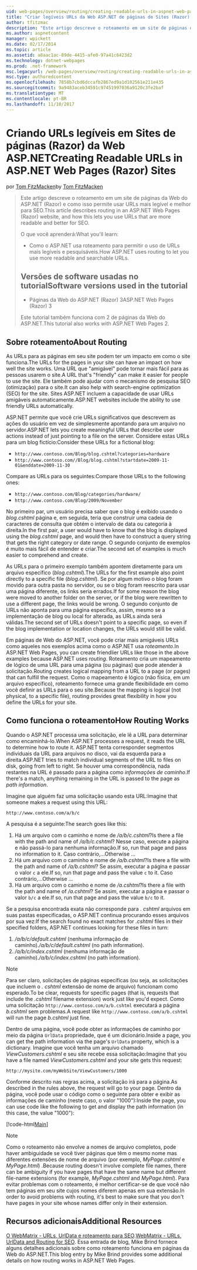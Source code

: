 ```yaml
---
uid: web-pages/overview/routing/creating-readable-urls-in-aspnet-web-pages-sites
title: "Criar legíveis URLs da Web ASP.NET de páginas de Sites (Razor) | Microsoft Docs"
author: tfitzmac
description: "Este artigo descreve o roteamento em um site de páginas da Web do ASP.NET (Razor) e como isso permite usar URLs mais legível e melhor para SEO. O que você vai..."
ms.author: aspnetcontent
manager: wpickett
ms.date: 02/17/2014
ms.topic: article
ms.assetid: a8aac1ac-89de-4415-afe0-97a41c6423d2
ms.technology: dotnet-webpages
ms.prod: .net-framework
msc.legacyurl: /web-pages/overview/routing/creating-readable-urls-in-aspnet-web-pages-sites
msc.type: authoredcontent
ms.openlocfilehash: 7858b7cbd6dccafb2867ed9a1d102561e211e435
ms.sourcegitcommit: 9a9483aceb34591c97451997036a9120c3fe2baf
ms.translationtype: MT
ms.contentlocale: pt-BR
ms.lasthandoff: 11/10/2017
---
```

<a name="creating-readable-urls-in-aspnet-web-pages-razor-sites"></a><span data-ttu-id="fdfac-104">Criando URLs legíveis em Sites de páginas (Razor) da Web ASP.NET</span><span class="sxs-lookup"><span data-stu-id="fdfac-104">Creating Readable URLs in ASP.NET Web Pages (Razor) Sites</span></span>
====================
<span data-ttu-id="fdfac-105">por [Tom FitzMacken](https://github.com/tfitzmac)</span><span class="sxs-lookup"><span data-stu-id="fdfac-105">by [Tom FitzMacken](https://github.com/tfitzmac)</span></span>

> <span data-ttu-id="fdfac-106">Este artigo descreve o roteamento em um site de páginas da Web do ASP.NET (Razor) e como isso permite usar URLs mais legível e melhor para SEO.</span><span class="sxs-lookup"><span data-stu-id="fdfac-106">This article describes routing in an ASP.NET Web Pages (Razor) website, and how this lets you use URLs that are more readable and better for SEO.</span></span>
> 
> <span data-ttu-id="fdfac-107">O que você aprenderá:</span><span class="sxs-lookup"><span data-stu-id="fdfac-107">What you'll learn:</span></span>
> 
> - <span data-ttu-id="fdfac-108">Como o ASP.NET usa roteamento para permitir o uso de URLs mais legíveis e pesquisáveis.</span><span class="sxs-lookup"><span data-stu-id="fdfac-108">How ASP.NET uses routing to let you use more readable and searchable URLs.</span></span>
>   
> 
> ## <a name="software-versions-used-in-the-tutorial"></a><span data-ttu-id="fdfac-109">Versões de software usadas no tutorial</span><span class="sxs-lookup"><span data-stu-id="fdfac-109">Software versions used in the tutorial</span></span>
> 
> 
> - <span data-ttu-id="fdfac-110">Páginas da Web do ASP.NET (Razor) 3</span><span class="sxs-lookup"><span data-stu-id="fdfac-110">ASP.NET Web Pages (Razor) 3</span></span>
>   
> 
> <span data-ttu-id="fdfac-111">Este tutorial também funciona com 2 de páginas da Web do ASP.NET.</span><span class="sxs-lookup"><span data-stu-id="fdfac-111">This tutorial also works with ASP.NET Web Pages 2.</span></span>


## <a name="about-routing"></a><span data-ttu-id="fdfac-112">Sobre roteamento</span><span class="sxs-lookup"><span data-stu-id="fdfac-112">About Routing</span></span>

<span data-ttu-id="fdfac-113">As URLs para as páginas em seu site podem ter um impacto em como o site funciona.</span><span class="sxs-lookup"><span data-stu-id="fdfac-113">The URLs for the pages in your site can have an impact on how well the site works.</span></span> <span data-ttu-id="fdfac-114">Uma URL que &quot;amigável&quot; pode tornar mais fácil para as pessoas usarem o site.</span><span class="sxs-lookup"><span data-stu-id="fdfac-114">A URL that's &quot;friendly&quot; can make it easier for people to use the site.</span></span> <span data-ttu-id="fdfac-115">Ele também pode ajudar com o mecanismo de pesquisa SEO (otimização) para o site.</span><span class="sxs-lookup"><span data-stu-id="fdfac-115">It can also help with search-engine optimization (SEO) for the site.</span></span> <span data-ttu-id="fdfac-116">Sites ASP.NET incluem a capacidade de usar URLs amigáveis automaticamente.</span><span class="sxs-lookup"><span data-stu-id="fdfac-116">ASP.NET websites include the ability to use friendly URLs automatically.</span></span>

<span data-ttu-id="fdfac-117">ASP.NET permite que você crie URLs significativos que descrevem as ações do usuário em vez de simplesmente apontando para um arquivo no servidor.</span><span class="sxs-lookup"><span data-stu-id="fdfac-117">ASP.NET lets you create meaningful URLs that describe user actions instead of just pointing to a file on the server.</span></span> <span data-ttu-id="fdfac-118">Considere estas URLs para um blog fictício:</span><span class="sxs-lookup"><span data-stu-id="fdfac-118">Consider these URLs for a fictional blog:</span></span>

- `http://www.contoso.com/Blog/blog.cshtml?categories=hardware`
- `http://www.contoso.com//Blog/blog.cshtml?startdate=2009-11-01&enddate=2009-11-30`

<span data-ttu-id="fdfac-119">Compare as URLs para os seguintes:</span><span class="sxs-lookup"><span data-stu-id="fdfac-119">Compare those URLs to the following ones:</span></span>

- `http://www.contoso.com/Blog/categories/hardware/`
- `http://www.contoso.com/Blog/2009/November`

<span data-ttu-id="fdfac-120">No primeiro par, um usuário precisa saber que o blog é exibido usando o *blog.cshtml* página e, em seguida, teria que construir uma cadeia de caracteres de consulta que obtém o intervalo de data ou categoria à direita.</span><span class="sxs-lookup"><span data-stu-id="fdfac-120">In the first pair, a user would have to know that the blog is displayed using the *blog.cshtml* page, and would then have to construct a query string that gets the right category or date range.</span></span> <span data-ttu-id="fdfac-121">O segundo conjunto de exemplos é muito mais fácil de entender e criar.</span><span class="sxs-lookup"><span data-stu-id="fdfac-121">The second set of examples is much easier to comprehend and create.</span></span>

<span data-ttu-id="fdfac-122">As URLs para o primeiro exemplo também apontem diretamente para um arquivo específico (*blog.cshtml*).</span><span class="sxs-lookup"><span data-stu-id="fdfac-122">The URLs for the first example also point directly to a specific file (*blog.cshtml*).</span></span> <span data-ttu-id="fdfac-123">Se por algum motivo o blog foram movido para outra pasta no servidor, ou se o blog foram reescrito para usar uma página diferente, os links seria errados.</span><span class="sxs-lookup"><span data-stu-id="fdfac-123">If for some reason the blog were moved to another folder on the server, or if the blog were rewritten to use a different page, the links would be wrong.</span></span> <span data-ttu-id="fdfac-124">O segundo conjunto de URLs não aponta para uma página específica, assim, mesmo se a implementação de blog ou local for alterada, as URLs ainda será válidas.</span><span class="sxs-lookup"><span data-stu-id="fdfac-124">The second set of URLs doesn't point to a specific page, so even if the blog implementation or location changes, the URLs would still be valid.</span></span>

<span data-ttu-id="fdfac-125">Em páginas de Web do ASP.NET, você pode criar mais amigáveis URLs como aqueles nos exemplos acima como o ASP.NET usa *roteamento*.</span><span class="sxs-lookup"><span data-stu-id="fdfac-125">In ASP.NET Web Pages, you can create friendlier URLs like those in the above examples because ASP.NET uses *routing*.</span></span> <span data-ttu-id="fdfac-126">Roteamento cria um mapeamento de lógico de uma URL para uma página (ou páginas) que pode atender à solicitação.</span><span class="sxs-lookup"><span data-stu-id="fdfac-126">Routing creates logical mapping from a URL to a page (or pages) that can fulfill the request.</span></span> <span data-ttu-id="fdfac-127">Como o mapeamento é lógico (não física, em um arquivo específico), roteamento fornece uma grande flexibilidade em como você definir as URLs para o seu site.</span><span class="sxs-lookup"><span data-stu-id="fdfac-127">Because the mapping is logical (not physical, to a specific file), routing provides great flexibility in how you define the URLs for your site.</span></span>

## <a name="how-routing-works"></a><span data-ttu-id="fdfac-128">Como funciona o roteamento</span><span class="sxs-lookup"><span data-stu-id="fdfac-128">How Routing Works</span></span>

<span data-ttu-id="fdfac-129">Quando o ASP.NET processa uma solicitação, ele lê a URL para determinar como encaminhá-lo.</span><span class="sxs-lookup"><span data-stu-id="fdfac-129">When ASP.NET processes a request, it reads the URL to determine how to route it.</span></span> <span data-ttu-id="fdfac-130">ASP.NET tenta corresponder segmentos individuais da URL para arquivos no disco, vai da esquerda para a direita.</span><span class="sxs-lookup"><span data-stu-id="fdfac-130">ASP.NET tries to match individual segments of the URL to files on disk, going from left to right.</span></span> <span data-ttu-id="fdfac-131">Se houver uma correspondência, nada restantes na URL é passado para a página como *informações de caminho*.</span><span class="sxs-lookup"><span data-stu-id="fdfac-131">If there's a match, anything remaining in the URL is passed to the page as *path information*.</span></span>

<span data-ttu-id="fdfac-132">Imagine que alguém faz uma solicitação usando esta URL:</span><span class="sxs-lookup"><span data-stu-id="fdfac-132">Imagine that someone makes a request using this URL:</span></span>

`http://www.contoso.com/a/b/c`

<span data-ttu-id="fdfac-133">A pesquisa é a seguinte:</span><span class="sxs-lookup"><span data-stu-id="fdfac-133">The search goes like this:</span></span>

1. <span data-ttu-id="fdfac-134">Há um arquivo com o caminho e nome de */a/b/c.cshtml*?</span><span class="sxs-lookup"><span data-stu-id="fdfac-134">Is there a file with the path and name of */a/b/c.cshtml*?</span></span> <span data-ttu-id="fdfac-135">Nesse caso, execute a página e não passá-lo para nenhuma informação.</span><span class="sxs-lookup"><span data-stu-id="fdfac-135">If so, run that page and pass no information to it.</span></span> <span data-ttu-id="fdfac-136">Caso contrário,...</span><span class="sxs-lookup"><span data-stu-id="fdfac-136">Otherwise ...</span></span>
2. <span data-ttu-id="fdfac-137">Há um arquivo com o caminho e nome de */a/b.cshtml*?</span><span class="sxs-lookup"><span data-stu-id="fdfac-137">Is there a file with the path and name of */a/b.cshtml*?</span></span> <span data-ttu-id="fdfac-138">Se assim, executar a página e passar o valor `c` a ele.</span><span class="sxs-lookup"><span data-stu-id="fdfac-138">If so, run that page and pass the value `c` to it.</span></span> <span data-ttu-id="fdfac-139">Caso contrário,...</span><span class="sxs-lookup"><span data-stu-id="fdfac-139">Otherwise …</span></span>
3. <span data-ttu-id="fdfac-140">Há um arquivo com o caminho e nome de */a.cshtml*?</span><span class="sxs-lookup"><span data-stu-id="fdfac-140">Is there a file with the path and name of */a.cshtml*?</span></span> <span data-ttu-id="fdfac-141">Se assim, executar a página e passar o valor `b/c` a ele.</span><span class="sxs-lookup"><span data-stu-id="fdfac-141">If so, run that page and pass the value `b/c` to it.</span></span>

<span data-ttu-id="fdfac-142">Se a pesquisa encontrada exata não corresponde para *. cshtml* arquivos em suas pastas especificadas, o ASP.NET continua procurando esses arquivos por sua vez:</span><span class="sxs-lookup"><span data-stu-id="fdfac-142">If the search found no exact matches for *.cshtml* files in their specified folders, ASP.NET continues looking for these files in turn:</span></span>

1. <span data-ttu-id="fdfac-143">*/a/b/c/default.cshtml* (nenhuma informação de caminho).</span><span class="sxs-lookup"><span data-stu-id="fdfac-143">*/a/b/c/default.cshtml* (no path information).</span></span>
2. <span data-ttu-id="fdfac-144">*/a/b/c/index.cshtml* (nenhuma informação de caminho).</span><span class="sxs-lookup"><span data-stu-id="fdfac-144">*/a/b/c/index.cshtml* (no path information).</span></span>

> [!NOTE]
> <span data-ttu-id="fdfac-145">Para ser claro, solicitações de páginas específicas (ou seja, as solicitações que incluem o *. cshtml* extensão de nome de arquivo) funcionam como esperado.</span><span class="sxs-lookup"><span data-stu-id="fdfac-145">To be clear, requests for specific pages (that is, requests that include the *.cshtml* filename extension) work just like you'd expect.</span></span> <span data-ttu-id="fdfac-146">Como uma solicitação `http://www.contoso.com/a/b.cshtml` executará a página *b.cshtml* sem problemas.</span><span class="sxs-lookup"><span data-stu-id="fdfac-146">A request like `http://www.contoso.com/a/b.cshtml` will run the page *b.cshtml* just fine.</span></span>


<span data-ttu-id="fdfac-147">Dentro de uma página, você pode obter as informações de caminho por meio da página `UrlData` propriedade, que é um dicionário.</span><span class="sxs-lookup"><span data-stu-id="fdfac-147">Inside a page, you can get the path information via the page's `UrlData` property, which is a dictionary.</span></span> <span data-ttu-id="fdfac-148">Imagine que você tenha um arquivo chamado *ViewCustomers.cshtml* e seu site recebe essa solicitação:</span><span class="sxs-lookup"><span data-stu-id="fdfac-148">Imagine that you have a file named *ViewCustomers.cshtml* and your site gets this request:</span></span>

`http://mysite.com/myWebSite/ViewCustomers/1000`

<span data-ttu-id="fdfac-149">Conforme descrito nas regras acima, a solicitação irá para a página.</span><span class="sxs-lookup"><span data-stu-id="fdfac-149">As described in the rules above, the request will go to your page.</span></span> <span data-ttu-id="fdfac-150">Dentro da página, você pode usar o código como o seguinte para obter e exibir as informações de caminho (neste caso, o valor &quot;1000&quot;):</span><span class="sxs-lookup"><span data-stu-id="fdfac-150">Inside the page, you can use code like the following to get and display the path information (in this case, the value &quot;1000&quot;):</span></span>

[!code-html[Main](creating-readable-urls-in-aspnet-web-pages-sites/samples/sample1.html)]

> [!NOTE]
> <span data-ttu-id="fdfac-151">Como o roteamento não envolve a nomes de arquivo completos, pode haver ambiguidade se você tiver páginas que têm o mesmo nome mas diferentes extensões de nome de arquivo (por exemplo, *MyPage.cshtml* e *MyPage.html*) .</span><span class="sxs-lookup"><span data-stu-id="fdfac-151">Because routing doesn't involve complete file names, there can be ambiguity if you have pages that have the same name but different file-name extensions (for example, *MyPage.cshtml* and *MyPage.html*).</span></span> <span data-ttu-id="fdfac-152">Para evitar problemas com o roteamento, é melhor certificar-se de que você não tem páginas em seu site cujos nomes diferem apenas em sua extensão.</span><span class="sxs-lookup"><span data-stu-id="fdfac-152">In order to avoid problems with routing, it's best to make sure that you don't have pages in your site whose names differ only in their extension.</span></span>


<a id="Additional_Resources"></a>
## <a name="additional-resources"></a><span data-ttu-id="fdfac-153">Recursos adicionais</span><span class="sxs-lookup"><span data-stu-id="fdfac-153">Additional Resources</span></span>

<span data-ttu-id="fdfac-154">[O WebMatrix - URLs, UrlData e roteamento para SEO](http://www.mikesdotnetting.com/Article/165/WebMatrix-URLs-UrlData-and-Routing-for-SEO).</span><span class="sxs-lookup"><span data-stu-id="fdfac-154">[WebMatrix - URLs, UrlData and Routing for SEO](http://www.mikesdotnetting.com/Article/165/WebMatrix-URLs-UrlData-and-Routing-for-SEO).</span></span> <span data-ttu-id="fdfac-155">Essa entrada de blog, Mike Brind fornece alguns detalhes adicionais sobre como roteamento funciona em páginas da Web do ASP.NET.</span><span class="sxs-lookup"><span data-stu-id="fdfac-155">This blog entry by Mike Brind provides some additional details on how routing works in ASP.NET Web Pages.</span></span>
